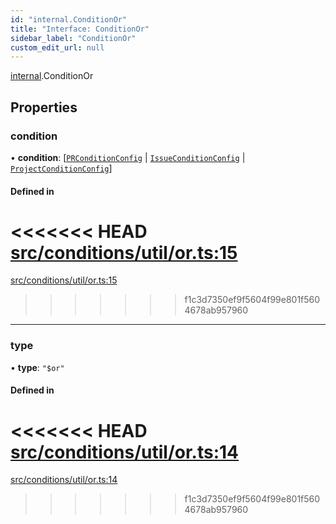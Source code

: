 ```yaml
---
id: "internal.ConditionOr"
title: "Interface: ConditionOr"
sidebar_label: "ConditionOr"
custom_edit_url: null
---
```


<!-- @format -->

[internal](../modules/internal.md).ConditionOr

## Properties

### condition

• **condition**: [[`PRConditionConfig`](PRConditionConfig.md) \| [`IssueConditionConfig`](IssueConditionConfig.md) \| [`ProjectConditionConfig`](ProjectConditionConfig.md)]

#### Defined in

<<<<<<< HEAD
[src/conditions/util/or.ts:15](https://github.com/Resnovas/smartcloud/blob/b9e22a9/src/conditions/util/or.ts#L15)
=======
[src/conditions/util/or.ts:15](https://github.com/Resnovas/smartcloud/blob/b91f5b4/src/conditions/util/or.ts#L15)

> > > > > > > f1c3d7350ef9f5604f99e801f5604678ab957960

---

### type

• **type**: `"$or"`

#### Defined in

<<<<<<< HEAD
[src/conditions/util/or.ts:14](https://github.com/Resnovas/smartcloud/blob/b9e22a9/src/conditions/util/or.ts#L14)
=======
[src/conditions/util/or.ts:14](https://github.com/Resnovas/smartcloud/blob/b91f5b4/src/conditions/util/or.ts#L14)

> > > > > > > f1c3d7350ef9f5604f99e801f5604678ab957960
